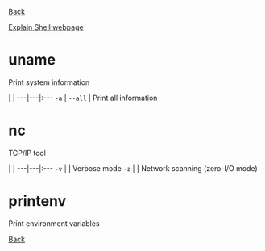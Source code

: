 [Back](README.md)

[Explain Shell webpage](http://explainshell.com/)

# uname
Print system information

 | | 
---|---|:---
`-a` | `--all` | Print all information

# nc
TCP/IP tool

 | | 
---|---|:---
`-v` | | Verbose mode
`-z` | | Network scanning (zero-I/O mode)

# printenv
Print environment variables

[Back](README.md)